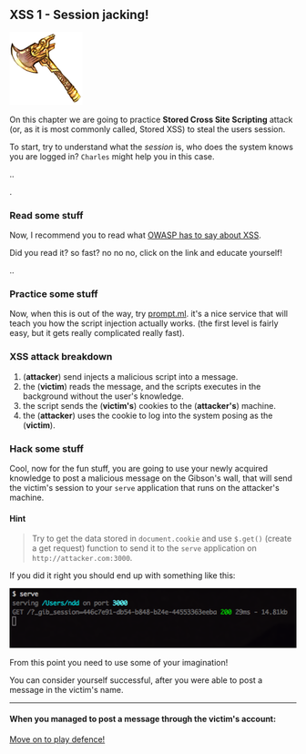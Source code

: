 XSS 1 - Session jacking!
------------------------

![image](img/Axe.png)


On this chapter we are going to practice **Stored Cross Site Scripting** attack (or, as it is most commonly called, Stored XSS) to steal the users session.

To start, try to understand what the *session* is, who does the system knows you are logged in? `Charles` might help you in this case.

.. 

.

### Read some stuff

Now, I recommend you to read what [OWASP has to say about XSS](https://www.owasp.org/index.php/Cross-site_Scripting_%28XSS%29).

Did you read it? so fast? no no no, click on the link and educate yourself!

.. 

### Practice some stuff

Now, when this is out of the way, try [prompt.ml](http://prompt.ml/). it's a nice service that will teach you how the script injection actually works. (the first level is fairly easy, but it gets really complicated really fast).

### XSS attack breakdown

1. (**attacker**) send injects a malicious script into a message.
2. the (**victim**) reads the message, and the scripts executes in the background without the user's knowledge.
3. the script sends the (**victim's**) cookies to the (**attacker's**) machine.
4. the (**attacker**) uses the cookie to log into the system posing as the (**victim**).

### Hack some stuff

Cool, now for the fun stuff, you are going to use your newly acquired knowledge to post a malicious message on the Gibson's wall, that will send the victim's session to your `serve` application that runs on the attacker's machine.

#### Hint
> Try to get the data stored in `document.cookie` and use `$.get()` (create a get request) function to send it to the `serve` application on `http://attacker.com:3000`.

If you did it right you should end up with something like this:

![image](img/serve_got_cookie.png)

From this point you need to use some of your imagination!

You can consider yourself successful, after you were able to post a message in the victim's name.

- - - 
#### When you managed to post a message through the victim's account:
[Move on to play defence!](03-XSS1-defence.md)